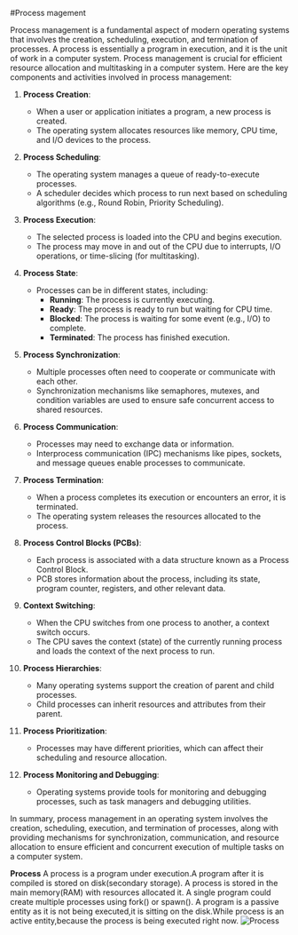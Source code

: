 #Process magement

Process management is a fundamental aspect of modern operating systems that involves the creation, scheduling, execution, and termination of processes. A process is essentially a program in execution, and it is the unit of work in a computer system. Process management is crucial for efficient resource allocation and multitasking in a computer system. Here are the key components and activities involved in process management:

1. **Process Creation**:
    - When a user or application initiates a program, a new process is created.
    - The operating system allocates resources like memory, CPU time, and I/O devices to the process.

2. **Process Scheduling**:
    - The operating system manages a queue of ready-to-execute processes.
    - A scheduler decides which process to run next based on scheduling algorithms (e.g., Round Robin, Priority Scheduling).

3. **Process Execution**:
    - The selected process is loaded into the CPU and begins execution.
    - The process may move in and out of the CPU due to interrupts, I/O operations, or time-slicing (for multitasking).

4. **Process State**:
    - Processes can be in different states, including:
        - **Running**: The process is currently executing.
        - **Ready**: The process is ready to run but waiting for CPU time.
        - **Blocked**: The process is waiting for some event (e.g., I/O) to complete.
        - **Terminated**: The process has finished execution.

5. **Process Synchronization**:
    - Multiple processes often need to cooperate or communicate with each other.
    - Synchronization mechanisms like semaphores, mutexes, and condition variables are used to ensure safe concurrent access to shared resources.

6. **Process Communication**:
    - Processes may need to exchange data or information.
    - Interprocess communication (IPC) mechanisms like pipes, sockets, and message queues enable processes to communicate.

7. **Process Termination**:
    - When a process completes its execution or encounters an error, it is terminated.
    - The operating system releases the resources allocated to the process.

8. **Process Control Blocks (PCBs)**:
    - Each process is associated with a data structure known as a Process Control Block.
    - PCB stores information about the process, including its state, program counter, registers, and other relevant data.

9. **Context Switching**:
    - When the CPU switches from one process to another, a context switch occurs.
    - The CPU saves the context (state) of the currently running process and loads the context of the next process to run.

10. **Process Hierarchies**:
    - Many operating systems support the creation of parent and child processes.
    - Child processes can inherit resources and attributes from their parent.

11. **Process Prioritization**:
    - Processes may have different priorities, which can affect their scheduling and resource allocation.

12. **Process Monitoring and Debugging**:
    - Operating systems provide tools for monitoring and debugging processes, such as task managers and debugging utilities.

In summary, process management in an operating system involves the creation, scheduling, execution, and termination of processes, 
along with providing mechanisms for synchronization, communication, and resource allocation to ensure efficient and concurrent execution of multiple tasks on a computer system.

**Process**
A process is a program under execution.A program after it is compiled is stored on disk(secondary storage).
A process is stored in the main memory(RAM) with resources allocated it.
A single program could create multiple processes using fork() or spawn().
A program is a passive entity as it is not being executed,it is sitting on the disk.While process is an 
active entity,because the process is being executed right now.
![Process](/os/img/process.png)

